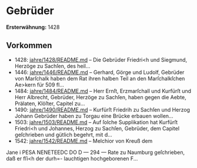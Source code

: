 # Gebrüder

**Ersterwähnung:** 1428

## Vorkommen
- 1428: [jahre/1428/README.md](../jahre/1428/README.md) – Die Gebrüder Friedri<h und Siegmund, Herzöge zu
Sachſen, des heil...
- 1446: [jahre/1446/README.md](../jahre/1446/README.md) – Gerhard, Görge und Ludolf, Gebrüder von Marſchalk
haben dem Rat ihren halben Teil an den Marſchalkſchen
Ae>kern für 509 fl...
- 1484: [jahre/1484/README.md](../jahre/1484/README.md) – Herr Ernſt, Erzmarſchall und Kurfürſt und Herr
Albrecht, Gebrüder, Herzöge zu Sachſen, haben gegen die
Aebte, Prälaten, Klöſter, Capitel zu...
- 1490: [jahre/1490/README.md](../jahre/1490/README.md) – Kurfürſt Friedrih zu Sachſen und Herzog Johann
Gebrüder haben zu Torgau eine Brücke erbauen wollen...
- 1503: [jahre/1503/README.md](../jahre/1503/README.md) – Auf ſolche Supplikation hat Kurfürſt
Friedri<h und Johannes, Herzog zu Sachſen, Gebrüder,
dem Capitel geſchrieben und gütlich begehrt, mit d...
- 1542: [jahre/1542/README.md](../jahre/1542/README.md) – Melchior von Kreuß dem


Jane i PESA NENETEEDC DO D
— 294 —
Rate zu Naumburg geſchrieben, daß er fſi<h der durh=-
lauchtigen hochgeborenen F...
